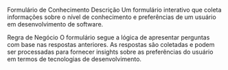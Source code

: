 Formulário de Conhecimento
Descrição
Um formulário interativo que coleta informações sobre o nível de conhecimento e preferências de um usuário em desenvolvimento de software.

Regra de Negócio
O formulário segue a lógica de apresentar perguntas com base nas respostas anteriores. As respostas são coletadas e podem ser processadas para fornecer insights sobre as preferências do usuário em termos de tecnologias de desenvolvimento.
